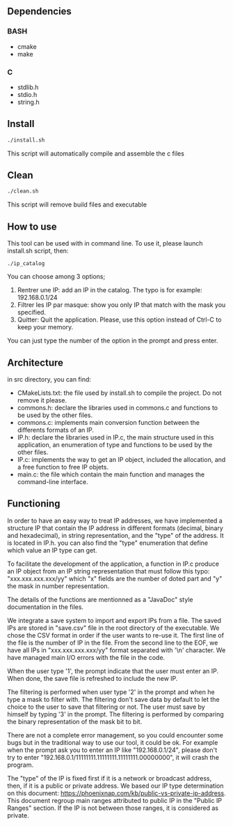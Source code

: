 ## Dependencies
### BASH
- cmake
- make

### C
- stdlib.h
- stdio.h
- string.h

## Install
```bash
./install.sh
```
This script will automatically compile and assemble the c files

## Clean
```bash
./clean.sh
```
This script will remove build files and executable

## How to use
This tool can be used with in command line.
To use it, please launch install.sh script, then:
```
./ip_catalog
```
You can choose among 3 options;
1. Rentrer une IP: add an IP in the catalog. The typo is for example: 192.168.0.1/24
2. Filtrer les IP par masque: show you only IP that match with the mask you specified.
3. Quitter: Quit the application. Please, use this option instead of Ctrl-C to keep your memory.

You can just type the number of the option in the prompt and press enter.

## Architecture

in src directory, you can find:
- CMakeLists.txt: the file used by install.sh to compile the project. Do not remove it please.
- commons.h: declare the libraries used in commons.c and functions to be used by the other files.
- commons.c: implements main conversion function between the differents formats of an IP.
- IP.h: declare the libraries used in IP.c, the main structure used in this application, an enumeration of type and functions to be used by the other files.
- IP.c: implements the way to get an IP object, included the allocation, and a free function to free IP objets.
- main.c: the file which contain the main function and manages the command-line interface.

## Functioning

In order to have an easy way to treat IP addresses, we have implemented a structure IP that contain the IP address in different formats (decimal, binary and hexadecimal), in string representation, and the "type" of the address. It is located in IP.h. you can also find the "type" enumeration that define which value an IP type can get.

To facilitate the development of the application, a function in IP.c produce an IP object from an IP string representation that must follow this typo: "xxx.xxx.xxx.xxx/yy" which "x" fields are the number of doted part and "y" the mask in number representation.

The details of the functions are mentionned as a "JavaDoc" style documentation in the files.

We integrate a save system to import and export IPs from a file. The saved IPs are stored in "save.csv" file in the root directory of the executable. We chose the CSV format in order if the user wants to re-use it. The first line of the file is the number of IP in the file. From the second line to the EOF, we have all IPs in "xxx.xxx.xxx.xxx/yy" format separated with '\n' character. We have managed main I/O errors with the file in the code.

When the user type '1', the prompt indicate that the user must enter an IP. When done, the save file is refreshed to include the new IP.

The filtering is performed when user type '2' in the prompt and when he type a mask to filter with. The filtering don't save data by default to let the choice to the user to save that filtering or not. The user must save by himself by typing '3' in the prompt. The filtering is performed by comparing the binary representation of the mask bit to bit.

There are not a complete error management, so you could encounter some bugs but in the traditional way to use our tool, it could be ok. For example when the prompt ask you to enter an IP like "192.168.0.1/24", please don't try to enter "192.168.0.1/11111111.11111111.11111111.00000000", it will crash the program.

The "type" of the IP is fixed first if it is a network or broadcast address, then, if it is a public or private address. We based our IP type determination on this document: https://phoenixnap.com/kb/public-vs-private-ip-address. This document regroup main ranges attributed to public IP in the "Public IP Ranges" section. If the IP is not between those ranges, it is considered as private.